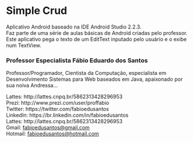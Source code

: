 # Simple Crud
Aplicativo Android baseado na IDE Android Studio 2.2.3.<br />
Faz parte de uma série de aulas básicas de Android criadas pelo professor.<br />
Este aplicativo pega o texto de um EditText inputado pelo usuário e o exibe num TextView.


<h3>Professor Especialista Fábio Eduardo dos Santos</h3>
<p>
Professor/Programador, Cientista da Computação, especialista em Desenvolvimento Sistemas para Web baseados em Java, apaixonado por sua noiva Andressa...
</p>
<p>
Lattes: http://lattes.cnpq.br/5862313428296953<br />
Prezi: http://www.prezi.com/user/proffabio<br />
Twitter: https://twitter.com/fabioedusantos<br />
LinkedIn: https://br.linkedin.com/in/fabioedusantos<br />
Lattes: http://lattes.cnpq.br/5862313428296953<br />
Gmail: <a href="mailto:fabioedusantos@gmail.com">fabioedusantos@gmail.com</a><br />
Hotmail: <a href="mailto:fabioedusantos@hotmail.com">fabioedusantos@hotmail.com</a><br />
</p>
